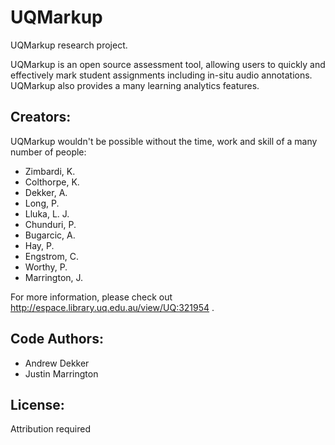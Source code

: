 # UQMarkup
UQMarkup research project.  

UQMarkup is an open source assessment tool, allowing users to quickly and effectively mark student assignments including in-situ audio annotations.  UQMarkup also provides a many learning analytics features.

## Creators:
UQMarkup wouldn't be possible without the time, work and skill of a many number of people:

- Zimbardi, K.
- Colthorpe, K.
- Dekker, A.
- Long, P.
- Lluka, L. J.
- Chunduri, P.
- Bugarcic, A.
- Hay, P.
- Engstrom, C.
- Worthy, P.
- Marrington, J.

For more information, please check out http://espace.library.uq.edu.au/view/UQ:321954 .

## Code Authors:
- Andrew Dekker
- Justin Marrington

## License:
Attribution required